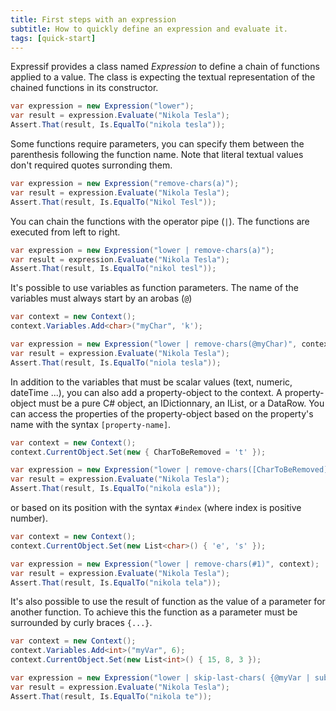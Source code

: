 ```yaml
---
title: First steps with an expression
subtitle: How to quickly define an expression and evaluate it.
tags: [quick-start]
---
```


Expressif provides a class named *Expression* to define a chain of functions applied to a value. The class is expecting the textual representation of the chained functions in its constructor.

<!-- START INCLUDE "ExpressionTest.cs/Evaluate_SingleFunctionWithoutParameter_Valid" -->
```csharp
var expression = new Expression("lower");
var result = expression.Evaluate("Nikola Tesla");
Assert.That(result, Is.EqualTo("nikola tesla"));
```
<!-- END INCLUDE -->

Some functions require parameters, you can specify them between the parenthesis following the function name. Note that literal textual values don't required quotes surronding them.

<!-- START INCLUDE "ExpressionTest.cs/Evaluate_SingleFunctionWithOneParameter_Valid" -->
```csharp
var expression = new Expression("remove-chars(a)");
var result = expression.Evaluate("Nikola Tesla");
Assert.That(result, Is.EqualTo("Nikol Tesl"));
```
<!-- END INCLUDE -->

You can chain the functions with the operator pipe (`|`). The functions are executed from left to right.

<!-- START INCLUDE "ExpressionTest.cs/Evaluate_TwoFunctions_Valid" -->
```csharp
var expression = new Expression("lower | remove-chars(a)");
var result = expression.Evaluate("Nikola Tesla");
Assert.That(result, Is.EqualTo("nikol tesl"));
```
<!-- END INCLUDE -->

It's possible to use variables as function parameters. The name of the variables must always start by an arobas (`@`)

<!-- START INCLUDE "ExpressionTest.cs/Evaluate_VariableAsParameter_Valid" -->
```csharp
var context = new Context();
context.Variables.Add<char>("myChar", 'k');

var expression = new Expression("lower | remove-chars(@myChar)", context);
var result = expression.Evaluate("Nikola Tesla");
Assert.That(result, Is.EqualTo("niola tesla"));
```
<!-- END INCLUDE -->

In addition to the variables that must be scalar values (text, numeric, dateTime ...), you can also add a property-object to the context. A property-object must be a pure C# object, an IDictionnary, an IList, or a DataRow. You can access the properties of the property-object based on the property's name with the syntax `[property-name]`.

<!-- START INCLUDE "ExpressionTest.cs/Evaluate_ObjectPropertyAsParameter_Valid" -->
```csharp
var context = new Context();
context.CurrentObject.Set(new { CharToBeRemoved = 't' });

var expression = new Expression("lower | remove-chars([CharToBeRemoved])", context);
var result = expression.Evaluate("Nikola Tesla");
Assert.That(result, Is.EqualTo("nikola esla"));
```
<!-- END INCLUDE -->

or based on its position with the syntax `#index` (where index is positive number).

<!-- START INCLUDE "ExpressionTest.cs/Evaluate_ObjectIndexAsParameter_Valid" -->
```csharp
var context = new Context();
context.CurrentObject.Set(new List<char>() { 'e', 's' });

var expression = new Expression("lower | remove-chars(#1)", context);
var result = expression.Evaluate("Nikola Tesla");
Assert.That(result, Is.EqualTo("nikola tela"));
```
<!-- END INCLUDE -->

It's also possible to use the result of function as the value of a parameter for another function. To achieve this the function as a parameter must be surrounded by curly braces `{...}`.

<!-- START INCLUDE "ExpressionTest.cs/Evaluate_FunctionAsParameter_Valid" -->
```csharp
var context = new Context();
context.Variables.Add<int>("myVar", 6);
context.CurrentObject.Set(new List<int>() { 15, 8, 3 });

var expression = new Expression("lower | skip-last-chars( {@myVar | subtract(#2) })", context);
var result = expression.Evaluate("Nikola Tesla");
Assert.That(result, Is.EqualTo("nikola te"));
```
<!-- END INCLUDE -->
